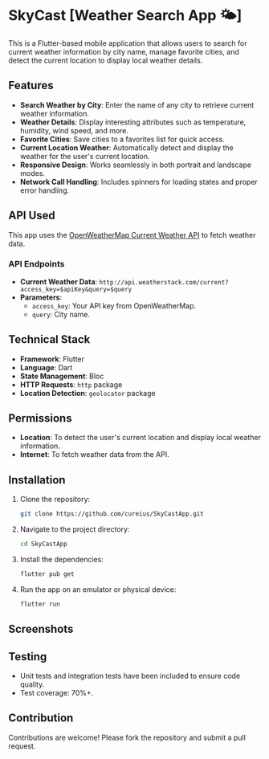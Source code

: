 
# SkyCast [Weather Search App 🌤️]

This is a Flutter-based mobile application that allows users to search for current weather information by city name, manage favorite cities, and detect the current location to display local weather details.

## Features

- **Search Weather by City**: Enter the name of any city to retrieve current weather information.
- **Weather Details**: Display interesting attributes such as temperature, humidity, wind speed, and more.
- **Favorite Cities**: Save cities to a favorites list for quick access.
- **Current Location Weather**: Automatically detect and display the weather for the user's current location.
- **Responsive Design**: Works seamlessly in both portrait and landscape modes.
- **Network Call Handling**: Includes spinners for loading states and proper error handling.

## API Used

This app uses the [OpenWeatherMap Current Weather API](https://weatherstack.com/) to fetch weather data.

### API Endpoints

- **Current Weather Data**: `http://api.weatherstack.com/current?access_key=$apiKey&query=$query`
- **Parameters**:
  - `access_key`: Your API key from OpenWeatherMap.
  - `query`: City name.

## Technical Stack

- **Framework**: Flutter
- **Language**: Dart
- **State Management**: Bloc
- **HTTP Requests**: `http` package
- **Location Detection**: `geolocator` package

## Permissions

- **Location**: To detect the user's current location and display local weather information.
- **Internet**: To fetch weather data from the API.

## Installation

1. Clone the repository:
   ```bash
   git clone https://github.com/cureius/SkyCastApp.git
   ```
2. Navigate to the project directory:
   ```bash
   cd SkyCastApp
   ```
3. Install the dependencies:
   ```bash
   flutter pub get
   ```
4. Run the app on an emulator or physical device:
   ```bash
   flutter run
   ```

## Screenshots



## Testing

- Unit tests and integration tests have been included to ensure code quality.
- Test coverage: 70%+.

## Contribution

Contributions are welcome! Please fork the repository and submit a pull request.
